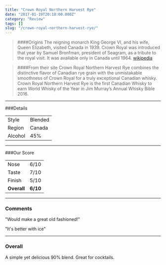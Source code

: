 ```yaml
---
title: "Crown Royal Northern Harvest Rye"
date: "2017-01-19T20:18:00.000Z"
category: "Review"
tags: []
slug: "/crown-royal-northern-harvest-rye/"
---
```

> ####Origins
The reigning monarch King George VI, and his wife, Queen Elizabeth, visited Canada in 1939. Crown Royal was introduced that year by Samuel Bronfman, president of Seagram, as a tribute to the royal visit. It was available only in Canada until 1964. [wikipedia](https://en.wikipedia.org/wiki/Crown_Royal)

> ####From their site
>Crown Royal Northern Harvest Rye combines the distinctive flavor of Canadian rye grain with the unmistakable smoothness of Crown Royal for a truly exceptional Canadian whisky.
Crown Royal Northern Harvest Rye is the first Canadian Whisky to earn World Whisky of the Year in Jim Murray’s Annual Whisky Bible 2016.

---

###Details
<table>  
<tr>  
<td class="grey">Style</td><td>Blended</td>  
</tr>  
<tr>  
<td class="grey">Region</td><td>Canada</td>  
</tr>  
<tr>  
<td class="grey">Alcohol</td><td>45%</td>  
</tr>  
</table>


---

###Our Score
<table class="score-table">  
<tr>  
<td class="grey">Nose</td><td>6/10</td>  
</tr>  
<tr>  
<td class="grey">Taste</td><td>7/10</td>  
</tr>  
<tr>  
<td class="grey">Finish</td><td>5/10</td>  
</tr>  
<tr>  
<td class="grey"><strong>Overall</strong></td><td><strong>6/10</strong></td>  
</tr>  
</table>

---

### Comments
"Would make a great old fashioned!"

"It's better with ice"

---

### Overall
A simple yet delicious 90% blend. Great for cocktails.
    